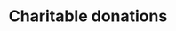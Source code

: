---
title: Charitable donations
longTitle: 'Charitable donations'
tags:
- gccommon
narrowerTerm:
- "[[Donations]]"
relatedTerm:
- "[[Charitable organizations]]"
use:
- "[[Charitable contributions]]"
---